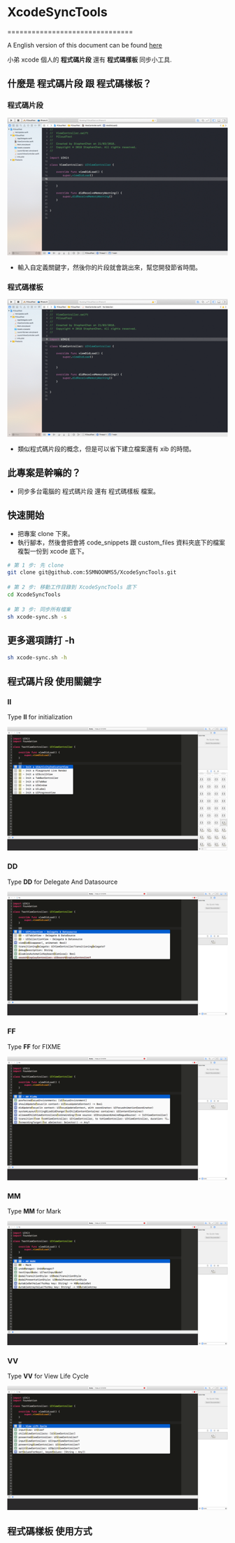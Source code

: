 # XcodeSyncTools
===============================

A English version of this document can be found [here](https://github.com/5SMNOONMS5/XcodeSyncTools/blob/master/README.md)

小弟 xcode 個人的 **程式碼片段** 還有 **程式碼樣板** 同步小工具.

## 什麼是 程式碼片段 跟 程式碼樣板？

### 程式碼片段

![](imgs/git_xcode_sinppets.gif)

* 輸入自定義關鍵字，然後你的片段就會跳出來，幫您開發節省時間。

### 程式碼樣板

![](imgs/git_xcode_filetemplate.gif)

* 類似程式碼片段的概念，但是可以省下建立檔案還有 xib 的時間。

## 此專案是幹嘛的？

* 同步多台電腦的 程式碼片段 還有 程式碼樣板 檔案。

## 快速開始

* 把專案 clone 下來。
* 執行腳本，然後會把會將 code_snippets 跟 custom_files 資料夾底下的檔案複製一份到 xcode 底下。

```bash
# 第 1 步: 先 clone 
git clone git@github.com:5SMNOONMS5/XcodeSyncTools.git

# 第 2 步: 移動工作目錄到 XcodeSyncTools 底下
cd XcodeSyncTools

# 第 3 步: 同步所有檔案
sh xcode-sync.sh -s
```

## 更多選項請打 -h 

```bash
sh xcode-sync.sh -h
``` 

## 程式碼片段 使用關鍵字

### II

Type **II** for initialization

![II](imgs/II.png)

### DD

Type **DD** for Delegate And Datasource

![II](imgs/DD.png)

### FF

Type **FF** for FIXME

![II](imgs/FF.png)

### MM

Type **MM** for Mark

![II](imgs/MM.png)

### VV

Type **VV** for View Life Cycle

![II](imgs/VV.png)

## 程式碼樣板 使用方式
